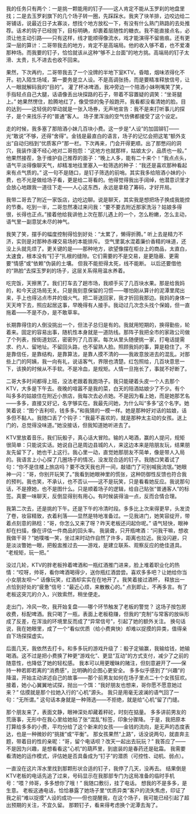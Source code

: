 我的任务只有两个：一是挑一颗能用的钉子——这人肯定不能从玉罗刹的地盘里找；二是去玉罗刹旗下的几个场子转一圈，先踩踩水。我夹了块羊排，边咬边给二哥铺话，说最近日子太寡淡，想找个地方放松一下，有没有什么熟门熟路的去处推荐。话术的钩子已经抛下，目标明确，却裹着层随性的糖衣。我不能直接点名，必须让他主动引路——只有这样，线才能顺得像流水，戏才能演得不留凿痕。还有更深一层的算计：二哥带我去的地方，肯定不是高端局。他的收入够不着，也不爱凑那种场。而我要的钉子，恰恰就该从这种“够不上台面”的地方挑。高端局的钉子太滑、太贵，扎不进去也收不回来。

果然，下次再约，二哥带我去了一个没牌的半地下室KTV。昏暗，烟味浓得化不开。初入陌生场域，第一要务是立人设。不是高调张扬，而是要精准释放信号，让人一眼就解码我的“目的”。 灌了杯冰啤酒，我冲旁边一个陪酒小妹咧嘴笑了笑，手指轻点自己大腿，话语像丢出块探路的石子，带着不容置疑的调笑：“坐哥腿上。” 她果然愣住，脸腾地红了，像受惊的兔子般跑开。我看都没看清她的脸。目的达到——这轻佻的举动就是一张入场券，无声地宣告：我不是来打听事儿的探子，是个来找乐子的“普通”客人。 场子里浑浊的空气仿佛都接受了这个设定。

走的时候，我多塞了那陪酒小妹几百块小费。这一步是“人设”的加固铆钉——光“敢说”不够，还得“舍得”。金钱是最直白的语言，场子的记忆会把这笔“额外支出”自动归档到“优质客户”那一栏。下次再来，门会开得更顺。出了那憋闷的洞穴，我装作漫不经心地对二哥抱怨：“这地方也就那样，姑娘太少，品质也一般。” 他果然接茬，急于维护自己推荐的面子：“晚上人多，能有二十来个！”我点点头，语气平淡得像聊天气，却精准地往里塞入一粒筛选的种子：“我还是喜欢那种看起来有点气质的。” 这一句不是随口，是钉子筛选的前哨。其实我多给陪酒小妹的小费，也不光是做给场子看，更是给二哥看的。他得觉得我出手阔绰，他潜意识里才会放心地跟我一道往下走——人心这东西，永远是拿稳了筹码，才好开局。

我带二哥去了附近一家饭店，边吃边聊。说是聊天，其实我是想把场子换成我能控的节奏。吃到一半，二哥忽然凑过来问我：“要不要去附近那家洗浴？姑娘多得很，长得也正点。”接着他给我讲他上次在那儿遇上的一个，怎么粉嫩，怎么主动，语气里一副意犹未尽的神气。

我笑了笑，摆手的幅度控制得恰到好处：“太累了，懒得折腾。” 听上去是精力不济，实则是对那种赤裸交易场的本能排斥。 空气里氯水混着廉价香精的味道，还没上头就先烦了。更关键的是——那种地方，欲望像摆在柜台上的商品，太直白，太速食，根本没有“钉子”扎根的缝隙。它们需要的不是交易，是更隐蔽、更需要“情感”或“依赖”伪装的土壤。 但我不能拒得太死，线不能断。 以后还要借他的“熟脸”去探玉罗刹的场子，这层关系得用温水养着。

吃完饭，天擦黑了。我们打车去了趟市场，我顺手买了几百块水果。那是给我妈的，和今天这场局无关。只是我刻意保留的习惯——哪怕刚从算计的泥潭里爬出来，手上也得沾点市井的烟火气。把二哥送回家，我才折回我那边。我妈的身体一天天垮下去，照应起居这事，早晚得有人接手。我动过几次念头找个保姆，但一直拖着——不是不办，是不敢草率。

长期靠得住的人倒没挑出一个，但法子总归是有的。我就用短期的，换得勤些，轮着来。固定的容易出事，随机性本身就是一道防线。那阵子我把全市的家政公司做了个列表，按街道划区，密密列了几百家。每次从里头随便挑一家，打电话提需求、约人、留地址。不留回头路，也不留熟人脸。照顾我妈的事，算是稳住了。不是靠信任，是靠结构，是靠算法，是靠人摸不清的——我故意放进去的混乱。对那些上门的阿姨，我一向有礼，说话客气，界限也清楚。红包照给，几百块意思一下，该换的时候从不手软。不是冷血，是规矩。人情一旦拖长了，事就不好断了。

二哥大多时间都得上班，没法老跟着我跑场子。我只能硬着头皮一个人去那个KTV，大多是下午去。夜晚的喧嚣不是我的菜，白天的陪酒姑娘少了不少。有个叫多多的姑娘住在附近小旅店，我每次去必点她。不是因为看上她，而是她那艺名——多多，直接又好记，名字够实在。我最先问她，为什么叫“多多”这个名字。她笑着说：“图个吉利呗，钱多多。”和我猜的一模一样。她是那种好对话的姑娘，话多但不黏人。我随口丢了个钩子：“我最不喜欢的，就是那种太主动的女孩。送上门的，总觉得没味道。”她没接话，但我知道她听进去了。

KTV里放着音乐，我们玩骰子，真心话大冒险。输的人喝酒，赢的人提问，规矩很简单：只能说实话。她说自己是周边县城的人，来这边本来是陪朋友玩，结果朋友先留下了，她也干上这行。我心里一动，直觉她那朋友不简单，像是带人入局的。我语言上小心探了几圈场子的情况，没发现合适的钉子。我随口笑着试了句：“你不是住楼上旅店吗？要不改天我也开一间，敲错门了可别喊我流氓。”她眼神一闪：“哥，你别开玩笑了。”我看到她眼神里的慌张，这种防御性反馈也符合我的预判。我也笑，不承认，也不否认——这不是玩笑，只是看看她反应。我说那句话，不是撩她，也不是图什么。只是顺着场子的逻辑，给自己贴张“普通客人”的标签。真要一味聊天，反倒显得别有用心。有时候装得油一点，反而合情合理。

我第二次去，还是挑的下午。还是下午的冷清时段。多多比上次来得更早，头发烫了卷，妆容精致，衣着利落——显然是特地准备过。一见我进门，她笑容绽开，带着点刻意的熟稔：“哥，你怎么又来了呀？昨天老板还问起你呢。” 语气轻快，眼神却在扫描，像在评估一件商品的回头率。 我装聋，只开瓶啤酒：“问我干嘛，想收我做干哥？”她噗嗤一笑，坐过来时动作自然了许多，距离也拉近。我没闪避，只是淡淡瞥她一眼，把骰盅推过去——游戏，是建立联系、观察反应的绝佳道具。 “老规矩，玩一把。”

没过几轮，KTV的胖老板拎着啤酒和一瓶红酒推门进来，脸上堆着职业化的热情：“哎呀，帅哥，看你啤酒喝得少，送你瓶红酒尝尝。喜欢多多吧？让她给你当小女朋友呗～” 话像玩笑，红酒却实实在在地开了。我笑着接过酒杯， 释放出一点恰到好处的“疲惫”信号：“最近心烦，来散散心的。” 点到即止，不再多言。有了老板这突兀的介入，兴致索然，稍坐便走。

走出门，冷风一吹，我开始复盘——哪个环节触发了老板的警觉？ 这场子按包房收费，标配啤酒。我只喝了一瓶，表面上老板稳赚，但我的“克制”与常客的放纵形成了反差，在浑浊的环境里反而成了“异常信号”，引起了她的额外关注。 换句话说，我在她眼里，成了一个“看似优质（给小费爽快）却难以捉摸的异类，值得亲自下场探探虚实。

后面几天，我依然去打卡。和多多玩的游戏升级了：骰子定输赢，我输给钱，她输喝酒。这不过是把小费换了种更“游戏化”、更显“互动”的方式支付，减少了之前的随意性，也降低了她的轻松感。 我本可以用更暧昧的赌注，但刻意避开了——保持一种若即若离的“消费感”，比明确的企图心更安全。 多多似乎感到了“兴趣”的降温，开始主动讲述自己的故事——那个前男友如何在场子里点二十个女孩狂欢。接着，她小心翼翼地试探，抛出一个饵：“我好朋友也想来，哥你愿不愿意她过来？” 估摸就是那个拉她入行的“心机”源头。 我只是用毫无波澜的语气回了一句：“无所谓。” 这句话本身就是一种筛选——不拒绝，就是给“心机”留了门缝。

那个朋友来了，表面文静，眼神深处却藏着秤砣，时刻在掂量。 多多讲前男友的荒唐事，无形中在我心里给她贴了张“混乱”标签，印象分骤降。 于是，我把原本打算给多多的小费，平均分给了这个新来的女孩——金钱的流向，是无声的态度表达，也是一种微妙的“挑拨”或“平衡”。 那女孩果然“上路”，话没说两句，就直奔主题，带着目的性的亲昵：“哥，留个电话呗？改天一起出去玩玩？” 我答应了——不是因为兴趣，是想看看这“心机”的葫芦里，到底装的是春药还是砒霜。 我需要看清她的运作模式，评估她是否具备成为“钉子”的潜质（可控性、动机、弱点）。

一直没在这片浑水里找到那颗形状合适的钉子，我停了几天，没再去。 结果倒是KTV老板的电话先追了过来，号码显示在我那部专门为这局准备的临时手机号：“喂？帅哥，多多想你了哦！” 我随口敷衍，挂了电话。 想我的不是多多，是生意。 老板这通电话，恰恰暴露了她场子里“优质异类”客户的流失焦虑，印证了我之前“难以捉摸”人设的成功——但也提醒我，在这个场子，我可能已经引起了超出预期的关注，不宜久留。 那颗钉子，看来得考虑换个泥潭去淘了。



